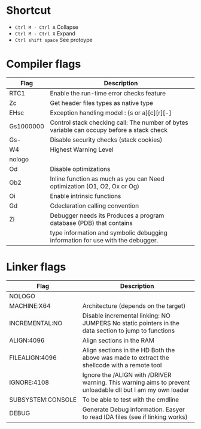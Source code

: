 # Shortcut

* `Ctrl M - Ctrl A`		Collapse
* `Ctrl M - Ctrl X`		Expand
* `Ctrl shift space`	See protoype

# Compiler flags

| Flag      | Description                                                                               |
| ---       | ------------------------------------------------------------------                        |
| RTC1      | Enable the run-time error checks feature                                                  |
| Zc        | Get header files types as native type                                                     |
| EHsc      | Exception handling model : {s or a}[c][r][-]                                              |
| Gs1000000 | Control stack checking call: The number of bytes variable can occupy before a stack check |
| Gs-       | Disable security checks (stack cookies)                                                   |
| W4        | Highest Warning Level                                                                     |
| nologo    |                                                                                           |
| Od        | Disable optimizations                                                                     |
| Ob2       | Inline function as much as you can Need optimization (O1, O2, Ox or Og)                   |
| Oi        | Enable intrinsic functions                                                                |
| Gd        | Cdeclaration calling convention                                                           |
| Zi        | Debugger needs its Produces a program database (PDB) that contains                        |
|           | type information and symbolic debugging information for use with the debugger.            |
              


# Linker flags


| Flag              | Description                                                                                                |
| ---               | --------------------------------------------------------------------                                       |
| NOLOGO            |                                                                                                            |
| MACHINE:X64       | Architecture (depends on the target)                                                                       |
| INCREMENTAL:NO    | Disable incremental linking: NO JUMPERS No static pointers in the data section to jump to functions        |
| ALIGN:4096        | Align sections in the RAM                                                                                  |
| FILEALIGN:4096    | Align sections in the HD Both the above was made to extract the shellcode with a remote tool               |
| IGNORE:4108       | Ignore the /ALIGN with /DRIVER warning. This warning aims to prevent unloadable dll but I am my own loader |
| SUBSYSTEM:CONSOLE | To be able to test with the cmdline                                                                        |
| DEBUG             | Generate Debug information. Easyer to read IDA files (see if linking works)                                |
